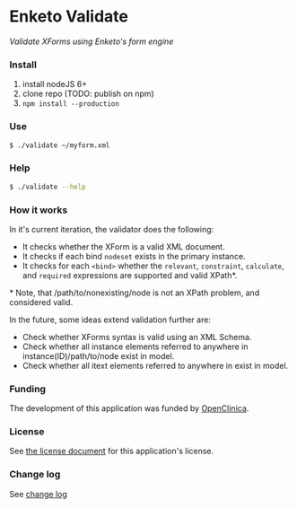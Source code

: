 Enketo Validate 
==============

_Validate XForms using Enketo's form engine_

### Install

1. install nodeJS 6+
2. clone repo (TODO: publish on npm)
3. `npm install --production`

### Use

```bash
$ ./validate ~/myform.xml
```

### Help
```bash
$ ./validate --help
```


### How it works

In it's current iteration, the validator does the following:

* It checks whether the XForm is a valid XML document.
* It checks if each bind `nodeset` exists in the primary instance.
* It checks for each `<bind>` whether the `relevant`, `constraint`, `calculate`, and `required` expressions are supported and valid XPath\*.

\* Note, that /path/to/nonexisting/node is not an XPath problem, and considered valid.

In the future, some ideas extend validation further are:

* Check whether XForms syntax is valid using an XML Schema.
* Check whether all instance elements referred to anywhere in instance(ID)/path/to/node exist in model.
* Check whether all itext elements referred to anywhere in exist in model.

### Funding

The development of this application was funded by [OpenClinica](https://openclinica.com). 

### License

See [the license document](LICENSE) for this application's license.

### Change log

See [change log](./CHANGELOG.md)
